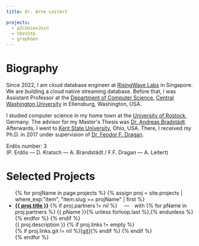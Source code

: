 ```yaml
---
title: Dr. Arne Leitert

projects:
  - p2cUnionJoin
  - tbVsStb
  - graphGen
---
```


# Biography

Since 2022, I am cloud database engineer at [RisingWave Labs](https://www.risingwave-labs.com/) in Singapore.
We are building a cloud native streaming database.
Before that, I was Assistant Professor at the [Department of Computer Science](https://www.cwu.edu/computer-science/), [Central Washington University](https://www.cwu.edu/) in Ellensburg, Washington, USA.

I studied computer science in my home town at the [University of Rostock](https://www.informatik.uni-rostock.de/en/), Germany.
The advisor for my Master's Thesis was [Dr. Andreas Bradstädt](https://users.informatik.uni-rostock.de/~ab/).
Afterwards, I went to [Kent State University](https://www.kent.edu/), Ohio, USA.
There, I received my Ph.D. in 2017 under supervision of [Dr. Feodor F. Dragan](http://www.cs.kent.edu/~dragan/).

Erdős number: 3  
(P. Erdős — D. Kratsch — A. Brandstädt / F.F. Dragan — A. Leitert)


# Selected Projects


<ul id="selProjList">
{% for projName in page.projects %}
    {% assign proj = site.projects | where_exp:"item", "item.slug == projName" | first %}
    <li>
        <strong><a href="{{ proj.url }}">{{ proj.title }}</a></strong>
        {% if proj.partners != nil %}
            &emsp;&mdash;&emsp;with
            {% for pName in proj.partners %}
                {{ pName }}{% unless forloop.last %},{% endunless %}
            {% endfor %}
        {% endif %}
        <br>
        {{ proj.description }}
        {% if proj.links != empty %}
            <br>
            {% if proj.links.git != nil %}[<a href="{{ proj.links.git }}">git</a>]{% endif %}
        {% endif %}
    </li>
{% endfor %}
</ul>
